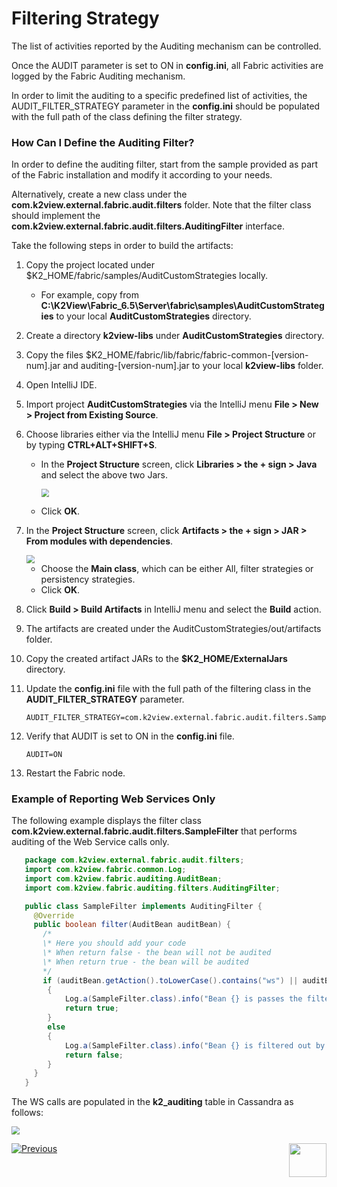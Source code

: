 <studio>

# Filtering Strategy

The list of activities reported by the Auditing mechanism can be controlled. 

Once the AUDIT parameter is set to ON in **config.ini**, all Fabric activities are logged by the Fabric Auditing mechanism.

In order to limit the auditing to a specific predefined list of activities, the AUDIT_FILTER_STRATEGY parameter in the **config.ini** should be populated with the full path of the class defining the filter strategy. 

###  How Can I Define the Auditing Filter?

In order to define the auditing filter, start from the sample provided as part of the Fabric installation and modify it according to your needs. 

Alternatively, create a new class under the **com.k2view.external.fabric.audit.filters** folder. Note that the  filter class should implement the **com.k2view.external.fabric.audit.filters.AuditingFilter** interface.

Take the following steps in order to build the artifacts:

1. Copy the project located under $K2_HOME/fabric/samples/AuditCustomStrategies locally.  

   * For example, copy from **C:\K2View\Fabric_6.5\Server\fabric\samples\AuditCustomStrategies** to your local **AuditCustomStrategies** directory.

2. Create a directory **k2view-libs** under **AuditCustomStrategies** directory.

3. Copy the files $K2_HOME/fabric/lib/fabric/fabric-common-[version-num].jar and auditing-[version-num].jar to your local **k2view-libs** folder. 

4. Open IntelliJ IDE.

5. Import project **AuditCustomStrategies** via the IntelliJ menu **File > New > Project from Existing Source**.

6. Choose libraries either via the IntelliJ menu **File > Project Structure** or by typing **CTRL+ALT+SHIFT+S**.

   * In the **Project Structure** screen, click **Libraries > the + sign > Java** and select the above two Jars.

     <img src="images/02_filter_select_lib.png" style="zoom:80%;" />

   * Click **OK**.

7. In the **Project Structure** screen, click **Artifacts > the + sign > JAR > From modules with dependencies**.

   <img src="images/02_choose_artifacts.png" style="zoom:80%;" />

   * Choose the **Main class**, which can be either All, filter strategies or persistency strategies. 
   * Click **OK**.

8. Click **Build > Build Artifacts** in IntelliJ menu and select the **Build** action.

9. The artifacts are created under the AuditCustomStrategies/out/artifacts folder. 

10. Copy the created artifact JARs to the **$K2_HOME/ExternalJars** directory. 

11. Update the **config.ini** file with the full path of the filtering class in the **AUDIT_FILTER_STRATEGY** parameter. 

    ~~~
    AUDIT_FILTER_STRATEGY=com.k2view.external.fabric.audit.filters.SampleFilter
    ~~~

12. Verify that AUDIT is set to ON in the **config.ini** file.

    ~~~
    AUDIT=ON
    ~~~

13. Restart the Fabric node.

### Example of Reporting Web Services Only

The following example displays the filter class **com.k2view.external.fabric.audit.filters.SampleFilter** that performs auditing of the Web Service calls only.

~~~java
   package com.k2view.external.fabric.audit.filters;
   import com.k2view.fabric.common.Log;
   import com.k2view.fabric.auditing.AuditBean;
   import com.k2view.fabric.auditing.filters.AuditingFilter;

   public class SampleFilter implements AuditingFilter {
     @Override
     public boolean filter(AuditBean auditBean) {
       /*
       \* Here you should add your code
       \* When return false - the bean will not be audited
       \* When return true - the bean will be audited
       */
       if (auditBean.getAction().toLowerCase().contains("ws") || auditBean.getProtocol().toLowerCase().contains("http"))
        {
            Log.a(SampleFilter.class).info("Bean {} is passes the filter layer", auditBean.toString());
            return true;
        }
        else
        {
            Log.a(SampleFilter.class).info("Bean {} is filtered out by the filter layer", auditBean.toString());
            return false;
        }
     }
   }
~~~

The WS calls are populated in the  **k2_auditing** table in Cassandra as follows:

<img src="images/02_audit.png" style="zoom:80%;" />



[![Previous](/articles/images/Previous.png)](01_auditing_overview.md)[<img align="right" width="60" height="54" src="/articles/images/Next.png">](03_persistence_strategy.md) 



</studio>
